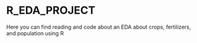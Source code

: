 # R_EDA_PROJECT
Here you can find reading and code about an EDA about crops, fertilizers, and population using R 
